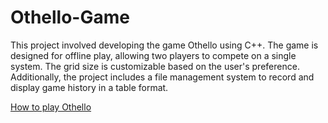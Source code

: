 # Othello-Game
This project involved developing the game Othello using C++. The game is designed for offline play, allowing two players to compete on a single system. The grid size is customizable based on the user's preference. Additionally, the project includes a file management system to record and display game history in a table format.

[How to play Othello](https://www.eothello.com/)
